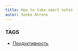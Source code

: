 ```yaml
---
title: How to take smart notes
autor: Sonke Ahrens
---
```


### TAGS
* [Продуктивность](Продуктивность)
